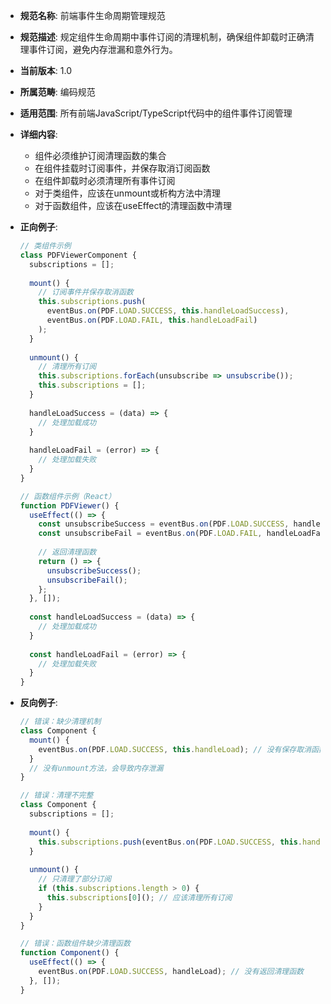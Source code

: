 - **规范名称**: 前端事件生命周期管理规范
- **规范描述**: 规定组件生命周期中事件订阅的清理机制，确保组件卸载时正确清理事件订阅，避免内存泄漏和意外行为。
- **当前版本**: 1.0
- **所属范畴**: 编码规范
- **适用范围**: 所有前端JavaScript/TypeScript代码中的组件事件订阅管理
- **详细内容**: 
  - 组件必须维护订阅清理函数的集合
  - 在组件挂载时订阅事件，并保存取消订阅函数
  - 在组件卸载时必须清理所有事件订阅
  - 对于类组件，应该在unmount或析构方法中清理
  - 对于函数组件，应该在useEffect的清理函数中清理

- **正向例子**:
  ```javascript
  // 类组件示例
  class PDFViewerComponent {
    subscriptions = [];
    
    mount() {
      // 订阅事件并保存取消函数
      this.subscriptions.push(
        eventBus.on(PDF.LOAD.SUCCESS, this.handleLoadSuccess),
        eventBus.on(PDF.LOAD.FAIL, this.handleLoadFail)
      );
    }
    
    unmount() {
      // 清理所有订阅
      this.subscriptions.forEach(unsubscribe => unsubscribe());
      this.subscriptions = [];
    }
    
    handleLoadSuccess = (data) => {
      // 处理加载成功
    }
    
    handleLoadFail = (error) => {
      // 处理加载失败
    }
  }

  // 函数组件示例（React）
  function PDFViewer() {
    useEffect(() => {
      const unsubscribeSuccess = eventBus.on(PDF.LOAD.SUCCESS, handleLoadSuccess);
      const unsubscribeFail = eventBus.on(PDF.LOAD.FAIL, handleLoadFail);
      
      // 返回清理函数
      return () => {
        unsubscribeSuccess();
        unsubscribeFail();
      };
    }, []);
    
    const handleLoadSuccess = (data) => {
      // 处理加载成功
    }
    
    const handleLoadFail = (error) => {
      // 处理加载失败
    }
  }
  ```

- **反向例子**:
  ```javascript
  // 错误：缺少清理机制
  class Component {
    mount() {
      eventBus.on(PDF.LOAD.SUCCESS, this.handleLoad); // 没有保存取消函数
    }
    // 没有unmount方法，会导致内存泄漏
  }

  // 错误：清理不完整
  class Component {
    subscriptions = [];
    
    mount() {
      this.subscriptions.push(eventBus.on(PDF.LOAD.SUCCESS, this.handleLoad));
    }
    
    unmount() {
      // 只清理了部分订阅
      if (this.subscriptions.length > 0) {
        this.subscriptions[0](); // 应该清理所有订阅
      }
    }
  }

  // 错误：函数组件缺少清理函数
  function Component() {
    useEffect(() => {
      eventBus.on(PDF.LOAD.SUCCESS, handleLoad); // 没有返回清理函数
    }, []);
  }